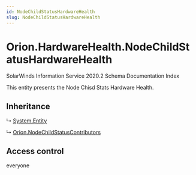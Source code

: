 ```yaml
---
id: NodeChildStatusHardwareHealth
slug: NodeChildStatusHardwareHealth
---
```


# Orion.HardwareHealth.NodeChildStatusHardwareHealth

SolarWinds Information Service 2020.2 Schema Documentation Index

This entity presents the Node Chisd Stats Hardware Health.

## Inheritance

↳ [System.Entity](./../System/Entity)

↳ [Orion.NodeChildStatusContributors](./../Orion/NodeChildStatusContributors)

## Access control

everyone

